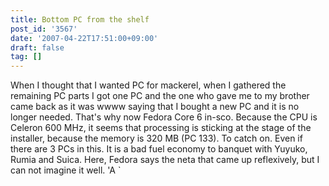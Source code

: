```yaml
---
title: Bottom PC from the shelf
post_id: '3567'
date: '2007-04-22T17:51:00+09:00'
draft: false
tag: []
---
```


When I thought that I wanted PC for mackerel, when I gathered the remaining PC parts I got one PC and the one who gave me to my brother came back as it was wwww saying that I bought a new PC and it is no longer needed. That's why now Fedora Core 6 in-sco. Because the CPU is Celeron 600 MHz, it seems that processing is sticking at the stage of the installer, because the memory is 320 MB (PC 133). To catch on. Even if there are 3 PCs in this. It is a bad fuel economy to banquet with Yuyuko, Rumia and Suica. Here, Fedora says the neta that came up reflexively, but I can not imagine it well. 'A `